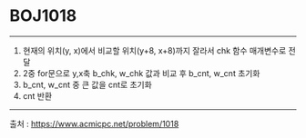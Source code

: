 # BOJ1018
--------------------------------------------------------------------------------------------------
1. 현재의 위치(y, x)에서 비교할 위치(y+8, x+8)까지 잘라서 chk 함수 매개변수로 전달
2. 2중 for문으로 y,x축 b_chk, w_chk 값과 비교 후 b_cnt, w_cnt 초기화
3. b_cnt, w_cnt 중 큰 값을 cnt로 초기화
4. cnt 반환
--------------------------------------------------------------------------------------------------
출처 : https://www.acmicpc.net/problem/1018

